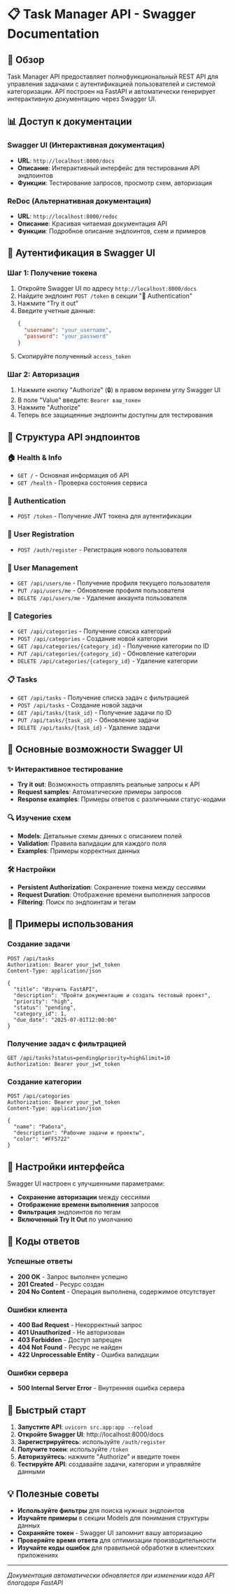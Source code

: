 # 📋 Task Manager API - Swagger Documentation

## 🚀 Обзор

Task Manager API предоставляет полнофункциональный REST API для управления задачами с аутентификацией пользователей и системой категоризации. API построен на FastAPI и автоматически генерирует интерактивную документацию через Swagger UI.

## 📊 Доступ к документации

### Swagger UI (Интерактивная документация)
- **URL**: `http://localhost:8000/docs`
- **Описание**: Интерактивный интерфейс для тестирования API эндпоинтов
- **Функции**: Тестирование запросов, просмотр схем, авторизация

### ReDoc (Альтернативная документация)
- **URL**: `http://localhost:8000/redoc`
- **Описание**: Красивая читаемая документация API
- **Функции**: Подробное описание эндпоинтов, схем и примеров

## 🔐 Аутентификация в Swagger UI

### Шаг 1: Получение токена
1. Откройте Swagger UI по адресу `http://localhost:8000/docs`
2. Найдите эндпоинт `POST /token` в секции "🔐 Authentication"
3. Нажмите "Try it out"
4. Введите учетные данные:
   ```json
   {
     "username": "your_username",
     "password": "your_password"
   }
   ```
5. Скопируйте полученный `access_token`

### Шаг 2: Авторизация
1. Нажмите кнопку "Authorize" (🔒) в правом верхнем углу Swagger UI
2. В поле "Value" введите: `Bearer ваш_токен`
3. Нажмите "Authorize"
4. Теперь все защищенные эндпоинты доступны для тестирования

## 📁 Структура API эндпоинтов

### 🏠 Health & Info
- `GET /` - Основная информация об API
- `GET /health` - Проверка состояния сервиса

### 🔐 Authentication
- `POST /token` - Получение JWT токена для аутентификации

### 👤 User Registration  
- `POST /auth/register` - Регистрация нового пользователя

### 👥 User Management
- `GET /api/users/me` - Получение профиля текущего пользователя
- `PUT /api/users/me` - Обновление профиля пользователя
- `DELETE /api/users/me` - Удаление аккаунта пользователя

### 📁 Categories
- `GET /api/categories` - Получение списка категорий
- `POST /api/categories` - Создание новой категории
- `GET /api/categories/{category_id}` - Получение категории по ID
- `PUT /api/categories/{category_id}` - Обновление категории
- `DELETE /api/categories/{category_id}` - Удаление категории

### 📋 Tasks
- `GET /api/tasks` - Получение списка задач с фильтрацией
- `POST /api/tasks` - Создание новой задачи
- `GET /api/tasks/{task_id}` - Получение задачи по ID
- `PUT /api/tasks/{task_id}` - Обновление задачи
- `DELETE /api/tasks/{task_id}` - Удаление задачи

## 🎯 Основные возможности Swagger UI

### ✨ Интерактивное тестирование
- **Try it out**: Возможность отправлять реальные запросы к API
- **Request samples**: Автоматические примеры запросов
- **Response examples**: Примеры ответов с различными статус-кодами

### 🔍 Изучение схем
- **Models**: Детальные схемы данных с описанием полей
- **Validation**: Правила валидации для каждого поля
- **Examples**: Примеры корректных данных

### 🛠 Настройки
- **Persistent Authorization**: Сохранение токена между сессиями
- **Request Duration**: Отображение времени выполнения запросов
- **Filtering**: Поиск по эндпоинтам и тегам

## 📝 Примеры использования

### Создание задачи
```http
POST /api/tasks
Authorization: Bearer your_jwt_token
Content-Type: application/json

{
  "title": "Изучить FastAPI",
  "description": "Пройти документацию и создать тестовый проект",
  "priority": "high",
  "status": "pending",
  "category_id": 1,
  "due_date": "2025-07-01T12:00:00"
}
```

### Получение задач с фильтрацией
```http
GET /api/tasks?status=pending&priority=high&limit=10
Authorization: Bearer your_jwt_token
```

### Создание категории
```http
POST /api/categories
Authorization: Bearer your_jwt_token
Content-Type: application/json

{
  "name": "Работа",
  "description": "Рабочие задачи и проекты",
  "color": "#FF5722"
}
```

## 🎨 Настройки интерфейса

Swagger UI настроен с улучшенными параметрами:
- **Сохранение авторизации** между сессиями
- **Отображение времени выполнения** запросов
- **Фильтрация** эндпоинтов по тегам
- **Включенный Try It Out** по умолчанию

## 🔧 Коды ответов

### Успешные ответы
- **200 OK** - Запрос выполнен успешно
- **201 Created** - Ресурс создан
- **204 No Content** - Операция выполнена, содержимое отсутствует

### Ошибки клиента
- **400 Bad Request** - Некорректный запрос
- **401 Unauthorized** - Не авторизован
- **403 Forbidden** - Доступ запрещен
- **404 Not Found** - Ресурс не найден
- **422 Unprocessable Entity** - Ошибка валидации

### Ошибки сервера
- **500 Internal Server Error** - Внутренняя ошибка сервера

## 🚀 Быстрый старт

1. **Запустите API**: `uvicorn src.app:app --reload`
2. **Откройте Swagger UI**: http://localhost:8000/docs
3. **Зарегистрируйтесь**: используйте `/auth/register`
4. **Получите токен**: используйте `/token`
5. **Авторизуйтесь**: нажмите "Authorize" и введите токен
6. **Тестируйте API**: создавайте задачи, категории и управляйте данными

## 💡 Полезные советы

- **Используйте фильтры** для поиска нужных эндпоинтов
- **Изучайте примеры** в секции Models для понимания структуры данных
- **Сохраняйте токен** - Swagger UI запомнит вашу авторизацию
- **Проверяйте время ответа** для оптимизации производительности
- **Изучайте коды ошибок** для правильной обработки в клиентских приложениях

---

*Документация автоматически обновляется при изменении кода API благодаря FastAPI*